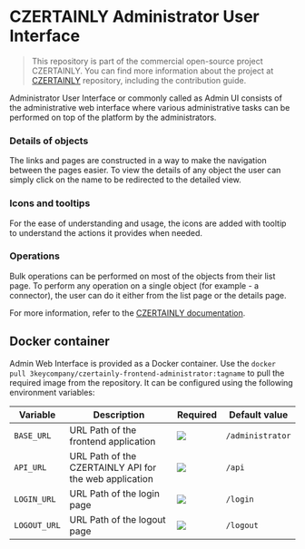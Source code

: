 # CZERTAINLY Administrator User Interface

> This repository is part of the commercial open-source project CZERTAINLY. You can find more information about the project at [CZERTAINLY](https://github.com/3KeyCompany/CZERTAINLY) repository, including the contribution guide.

Administrator User Interface or commonly called as Admin UI consists of the administrative web interface where various administrative tasks can be performed on top of the platform by the administrators.

### Details of objects

The links and pages are constructed in a way to make the navigation between the pages easier. To view the details of any object the user can simply click on the name to be redirected to the detailed view.

### Icons and tooltips

For the ease of understanding and usage, the icons are added with tooltip to understand the actions it provides when needed.

### Operations

Bulk operations can be performed on most of the objects from their list page. To perform any operation on a single object (for example - a connector), the user can do it either from the list page or the details page.

For more information, refer to the [CZERTAINLY documentation](https://docs.czertainly.com).

## Docker container

Admin Web Interface is provided as a Docker container. Use the `docker pull 3keycompany/czertainly-frontend-administrator:tagname` to pull the required image from the repository. It can be configured using the following environment variables:

| Variable     | Description                                            | Required                                      | Default value    |
|--------------|--------------------------------------------------------|-----------------------------------------------|------------------|
| `BASE_URL`   | URL Path of the frontend application                   | ![](https://img.shields.io/badge/-NO-red.svg) | `/administrator` |
| `API_URL`    | URL Path of the CZERTAINLY API for the web application | ![](https://img.shields.io/badge/-NO-red.svg) | `/api`           |
| `LOGIN_URL`  | URL Path of the login page                             | ![](https://img.shields.io/badge/-NO-red.svg) | `/login`         |
| `LOGOUT_URL` | URL Path of the logout page                            | ![](https://img.shields.io/badge/-NO-red.svg) | `/logout`        |
